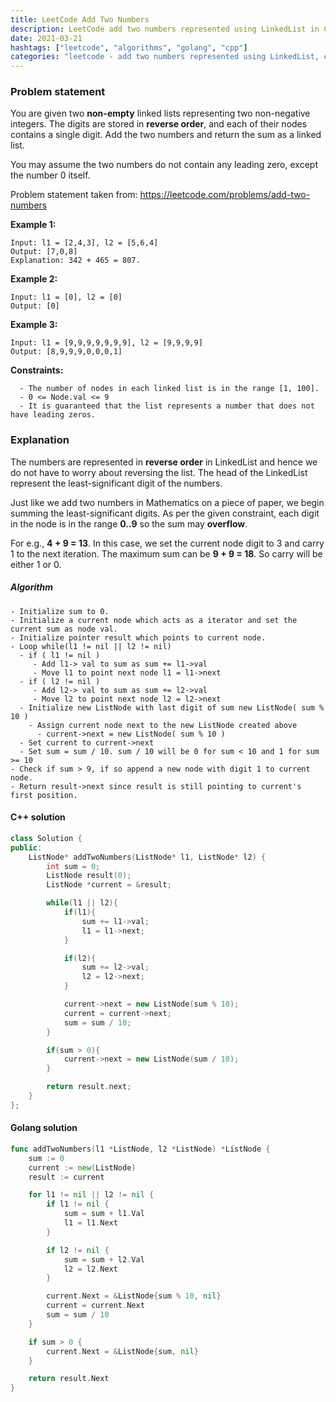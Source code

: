 ```yaml
---
title: LeetCode Add Two Numbers
description: LeetCode add two numbers represented using LinkedList in C++ and Golang.
date: 2021-03-21
hashtags: ["leetcode", "algorithms", "golang", "cpp"]
categories: "leetcode - add two numbers represented using LinkedList, c++, golang"
---
```


### Problem statement

You are given two **non-empty** linked lists representing two non-negative integers.
The digits are stored in **reverse order**, and each of their nodes contains a single digit.
Add the two numbers and return the sum as a linked list.

You may assume the two numbers do not contain any leading zero, except the number 0 itself.

Problem statement taken from: <a href='https://leetcode.com/problems/add-two-numbers' target='_blank'>https://leetcode.com/problems/add-two-numbers</a>

**Example 1:**
```
Input: l1 = [2,4,3], l2 = [5,6,4]
Output: [7,0,8]
Explanation: 342 + 465 = 807.
```

**Example 2:**
```
Input: l1 = [0], l2 = [0]
Output: [0]
```

**Example 3:**
```
Input: l1 = [9,9,9,9,9,9,9], l2 = [9,9,9,9]
Output: [8,9,9,9,0,0,0,1]
```

**Constraints:**
```
  - The number of nodes in each linked list is in the range [1, 100].
  - 0 <= Node.val <= 9
  - It is guaranteed that the list represents a number that does not have leading zeros.
```


### Explanation

The numbers are represented in **reverse order** in LinkedList and hence
we do not have to worry about reversing the list.
The head of the LinkedList represent the least-significant digit
of the numbers.

Just like we add two numbers in Mathematics on a piece of paper,
we begin summing the least-significant digits.
As per the given constraint, each digit in the node is in the range
**0..9** so the sum may **overflow**.

For e.g., **4 + 9 = 13**. In this case, we set the current node digit to 3
and carry 1 to the next iteration.
The maximum sum can be **9 + 9 = 18**. So carry will be either 1 or 0.

##### Algorithm

```
- Initialize sum to 0.
- Initialize a current node which acts as a iterator and set the current sum as node val.
- Initialize pointer result which points to current node.
- Loop while(l1 != nil || l2 != nil)
  - if ( l1 != nil )
     - Add l1-> val to sum as sum += l1->val
     - Move l1 to point next node l1 = l1->next
  - if ( l2 != nil )
     - Add l2-> val to sum as sum += l2->val
     - Move l2 to point next node l2 = l2->next
  - Initialize new ListNode with last digit of sum new ListNode( sum % 10 )
    - Assign current node next to the new ListNode created above
      - current->next = new ListNode( sum % 10 )
  - Set current to current->next
  - Set sum = sum / 10. sum / 10 will be 0 for sum < 10 and 1 for sum >= 10
- Check if sum > 9, if so append a new node with digit 1 to current node.
- Return result->next since result is still pointing to current's first position.
```

#### C++ solution

```cpp
class Solution {
public:
    ListNode* addTwoNumbers(ListNode* l1, ListNode* l2) {
        int sum = 0;
        ListNode result(0);
        ListNode *current = &result;

        while(l1 || l2){
            if(l1){
                sum += l1->val;
                l1 = l1->next;
            }

            if(l2){
                sum += l2->val;
                l2 = l2->next;
            }

            current->next = new ListNode(sum % 10);
            current = current->next;
            sum = sum / 10;
        }

        if(sum > 0){
            current->next = new ListNode(sum / 10);
        }

        return result.next;
    }
};
```

#### Golang solution

```go
func addTwoNumbers(l1 *ListNode, l2 *ListNode) *ListNode {
    sum := 0
    current := new(ListNode)
    result := current

    for l1 != nil || l2 != nil {
        if l1 != nil {
            sum = sum + l1.Val
            l1 = l1.Next
        }

        if l2 != nil {
            sum = sum + l2.Val
            l2 = l2.Next
        }

        current.Next = &ListNode{sum % 10, nil}
        current = current.Next
        sum = sum / 10
    }

    if sum > 0 {
        current.Next = &ListNode{sum, nil}
    }

    return result.Next
}
```
